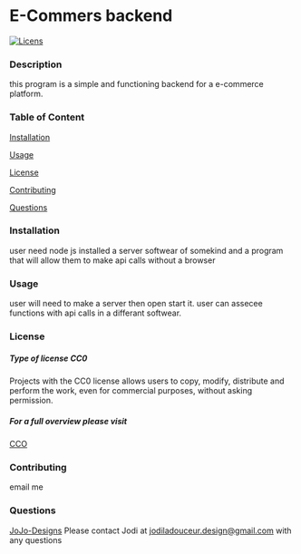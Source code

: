 # E-Commers backend 
  [![Licens](https://img.shields.io/badge/License-CC0%202.0-blue.svg)](https://opensource.org/licenses/CC0)
  ### Description
  this program is a simple and functioning backend for a e-commerce platform. 
  ### Table of Content
  [Installation](#Installation)

  [Usage](#Usage)

  [License](#License)

  [Contributing](#Contributing)

  [Questions](#Questions)

  ### Installation
  user need node js installed a server softwear of somekind and a program that will allow them to make api calls without a browser
  ### Usage
  user will need to make a server then open start it. user can assecee functions with api calls in a differant softwear.
  ### License
  ##### Type of license CC0
  Projects with the CC0 license allows users to copy, modify, distribute and perform the work, even for commercial purposes, without asking permission.
 ##### For a full overview please visit
[CCO](https://creativecommons.org/publicdomain/zero/1.0/legalcode)  
  ### Contributing
  email me
  ### Questions
  [JoJo-Designs](https://github.com/JoJo-Designs)
  Please contact Jodi at jodiladouceur.design@gmail.com with any questions